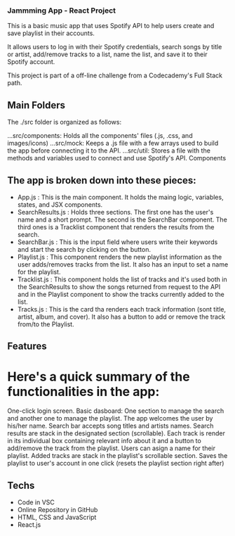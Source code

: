 ### Jammming App - React Project

This is a basic music app that uses Spotify API to help users create and save playlist in their accounts.

It allows users to log in with their Spotify credentials, search songs by title or artist, add/remove tracks to a list, name the list, and save it to their Spotify account.

This project is part of a off-line challenge from a Codecademy's Full Stack path.

## Main Folders

The ./src folder is organized as follows:

...src/components: Holds all the components' files (.js, .css, and images/icons)
...src/mock: Keeps a .js file with a few arrays used to build the app before connecting it to the API.
...src/util: Stores a file with the methods and variables used to connect and use Spotify's API.
Components

## The app is broken down into these pieces:

+ App.js : This is the main component. It holds the maing logic, variables, states, and JSX components.
+ SearchResults.js : Holds three sections. The first one has the user's name and a short prompt. The second is the SearchBar component. The third ones is a Tracklist component that renders the results from the search.
+ SearchBar.js : This is the input field where users write their keywords and start the search by clicking on the button.
+ Playlist.js : This component renders the new playlist information as the user adds/removes tracks from the list. It also has an input to set a name for the playlist.
+ Tracklist.js : This component holds the list of tracks and it's used both in the SearchResults to show the songs returned from request to the API and in the Playlist component to show the tracks currently added to the list.
+ Tracks.js : This is the card tha renders each track information (sont title, artist, album, and cover). It also has a button to add or remove the track from/to the Playlist.

## Features

# Here's a quick summary of the functionalities in the app:

One-click login screen.
Basic dasboard: One section to manage the search and another one to manage the playlist.
The app welcomes the user by his/her name.
Search bar accepts song titles and artists names.
Search results are stack in the designated section (scrollable).
Each track is render in its individual box containing relevant info about it and a button to add/remove the track from the playlist.
Users can asign a name for their playlist.
Added tracks are stack in the playlist's scrollable section.
Saves the playlist to user's account in one click (resets the playlist section right after)

## Techs

- Code in VSC
- Online Repository in GitHub
- HTML, CSS and JavaScript
- React.js
